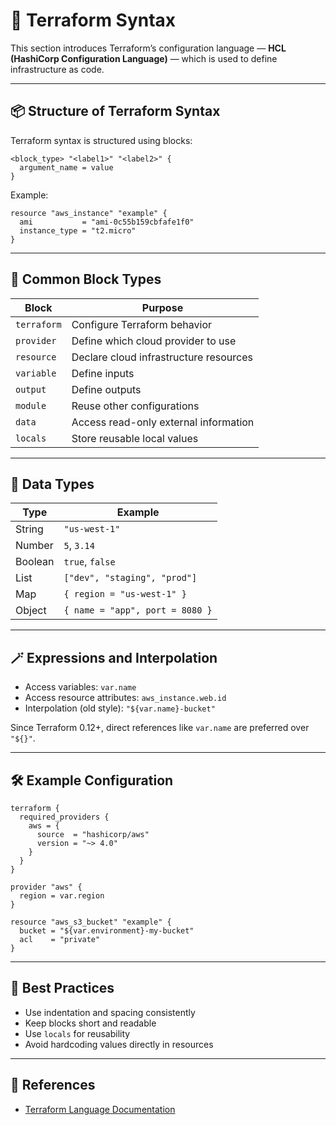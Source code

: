 
# 📝 Terraform Syntax

This section introduces Terraform’s configuration language — **HCL (HashiCorp Configuration Language)** — which is used to define infrastructure as code.

---

## 📦 Structure of Terraform Syntax

Terraform syntax is structured using blocks:
    
```hcl
<block_type> "<label1>" "<label2>" {
  argument_name = value
}
```

Example:

```hcl
resource "aws_instance" "example" {
  ami           = "ami-0c55b159cbfafe1f0"
  instance_type = "t2.micro"
}
```

---

## 🔹 Common Block Types

| Block        | Purpose                                  |
|--------------|-------------------------------------------|
| `terraform`  | Configure Terraform behavior              |
| `provider`   | Define which cloud provider to use        |
| `resource`   | Declare cloud infrastructure resources    |
| `variable`   | Define inputs                             |
| `output`     | Define outputs                            |
| `module`     | Reuse other configurations                |
| `data`       | Access read-only external information     |
| `locals`     | Store reusable local values               |

---

## 🧠 Data Types

| Type    | Example                          |
|---------|----------------------------------|
| String  | `"us-west-1"`                    |
| Number  | `5`, `3.14`                      |
| Boolean | `true`, `false`                  |
| List    | `["dev", "staging", "prod"]`     |
| Map     | `{ region = "us-west-1" }`       |
| Object  | `{ name = "app", port = 8080 }`  |

---

## 🪄 Expressions and Interpolation

- Access variables: `var.name`
- Access resource attributes: `aws_instance.web.id`
- Interpolation (old style): `"${var.name}-bucket"`

Since Terraform 0.12+, direct references like `var.name` are preferred over `"${}"`.

---

## 🛠 Example Configuration

```hcl
terraform {
  required_providers {
    aws = {
      source  = "hashicorp/aws"
      version = "~> 4.0"
    }
  }
}

provider "aws" {
  region = var.region
}

resource "aws_s3_bucket" "example" {
  bucket = "${var.environment}-my-bucket"
  acl    = "private"
}
```

---

## 📌 Best Practices

- Use indentation and spacing consistently
- Keep blocks short and readable
- Use `locals` for reusability
- Avoid hardcoding values directly in resources

---

## 📖 References

- [Terraform Language Documentation](https://developer.hashicorp.com/terraform/language)
